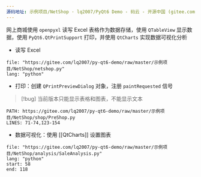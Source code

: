 ```yaml
---
源码地址: 示例项目/NetShop · lq2007/PyQt6 Demo - 码云 - 开源中国 (gitee.com)
---
```

网上商城使用 `openpyxl` 读写 Excel 表格作为数据存储，使用 `QTableView` 显示数据，使用 `PyQt6.QtPrintSupport` 打印，并使用 `QtCharts` 实现数据可视化分析

- 读写 Excel

```reference fold 
file: "https://gitee.com/lq2007/py-qt6-demo/raw/master/示例项目/NetShop/netshop.py"
lang: "python"
```

- 打印：创建 `QPrintPreviewDialog` 对象，注册 `paintRequested` 信号

> [!bug]
> 当前版本只能显示表格和图表，不能显示文本

```embed-python
PATH: https://gitee.com/lq2007/py-qt6-demo/raw/master/示例项目/NetShop/shop/PreShop.py
LINES: 71-74,123-154
```

- 数据可视化：使用 [[QtCharts]] 设置图表

```reference fold
file: "https://gitee.com/lq2007/py-qt6-demo/raw/master/示例项目/NetShop/analysis/SaleAnalysis.py"
lang: "python"
start: 58
end: 118
```
